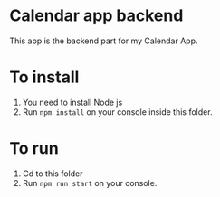# Calendar app backend

This app is the backend part for my Calendar App.

# To install

1. You need to install Node js
2. Run `npm install` on your console inside this folder.

# To run

1. Cd to this folder
2. Run `npm run start` on your console.
